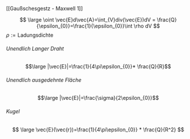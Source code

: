 [[Gaußschesgestz - Maxwell 1]]

$$
\large \oint \vec{E}d\vec{A}=\int_{V}div(\vec{E})dV = \frac{Q}{\epsilon_{0}}=\frac{1}{\epsilon_{0}}\int \rho dV
$$
$\rho := \text{Ladungsdichte}$
###### Unendlich Langer Draht
$$\large |\vec{E}|=\frac{1}{4\pi\epsilon_{0}}* \frac{Q}{R}$$
###### Unendlich ausgedehnte Fläche 
$$\large
|\vec{E}|=\frac{\sigma}{2\epsilon_{0}}$$
###### Kugel
$$ \large
\vec{E}(\vec{r})=\frac{1}{4\pi\epsilon_{0}} * \frac{Q}{R^2}
$$